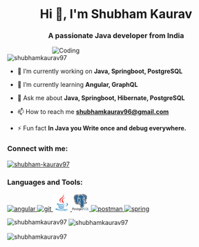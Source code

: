 <h1 align="center">Hi 👋, I'm Shubham Kaurav</h1>
<h3 align="center">A passionate Java developer from India</h3>
<img align="right" alt="Coding" width="400" src="https://www.chawtechsolutions.com/wp-content/uploads/2019/03/senior-front-end-developer-openings-1.gif">

<p align="left"> <img src="https://komarev.com/ghpvc/?username=shubhamkaurav97&label=Profile%20views&color=0e75b6&style=flat" alt="shubhamkaurav97" /> </p>

- 🔭 I’m currently working on **Java, Springboot, PostgreSQL**

- 🌱 I’m currently learning **Angular, GraphQL**

- 💬 Ask me about **Java, Springboot, Hibernate, PostgreSQL**

- 📫 How to reach me **shubhamkaurav96@gmail.com**

- ⚡ Fun fact **In Java you Write once and debug everywhere.**

<h3 align="left">Connect with me:</h3>
<p align="left">
<a href="https://linkedin.com/in/shubham-kaurav97" target="blank"><img align="center" src="https://raw.githubusercontent.com/rahuldkjain/github-profile-readme-generator/master/src/images/icons/Social/linked-in-alt.svg" alt="shubham-kaurav97" height="30" width="40" /></a>
</p>

<h3 align="left">Languages and Tools:</h3>
<p align="left"> <a href="https://angular.io" target="_blank" rel="noreferrer"> <img src="https://angular.io/assets/images/logos/angular/angular.svg" alt="angular" width="40" height="40"/> </a> <a href="https://git-scm.com/" target="_blank" rel="noreferrer"> <img src="https://www.vectorlogo.zone/logos/git-scm/git-scm-icon.svg" alt="git" width="40" height="40"/> </a> <a href="https://www.java.com" target="_blank" rel="noreferrer"> <img src="https://raw.githubusercontent.com/devicons/devicon/master/icons/java/java-original.svg" alt="java" width="40" height="40"/> </a> <a href="https://www.postgresql.org" target="_blank" rel="noreferrer"> <img src="https://raw.githubusercontent.com/devicons/devicon/master/icons/postgresql/postgresql-original-wordmark.svg" alt="postgresql" width="40" height="40"/> </a> <a href="https://postman.com" target="_blank" rel="noreferrer"> <img src="https://www.vectorlogo.zone/logos/getpostman/getpostman-icon.svg" alt="postman" width="40" height="40"/> </a> <a href="https://spring.io/" target="_blank" rel="noreferrer"> <img src="https://www.vectorlogo.zone/logos/springio/springio-icon.svg" alt="spring" width="40" height="40"/> </a> </p>

<p><img align="left" src="https://github-readme-stats.vercel.app/api/top-langs?username=shubhamkaurav97&show_icons=true&locale=en&layout=compact" alt="shubhamkaurav97" /></p>

<p>&nbsp;<img align="center" src="https://github-readme-stats.vercel.app/api?username=shubhamkaurav97&show_icons=true&locale=en" alt="shubhamkaurav97" /></p>

<p><img align="center" src="https://github-readme-streak-stats.herokuapp.com/?user=shubhamkaurav97&" alt="shubhamkaurav97" /></p>


<!--
**shubhamkaurav97/shubhamkaurav97** is a ✨ _special_ ✨ repository because its `README.md` (this file) appears on your GitHub profile.

Here are some ideas to get you started:

- 🔭 I’m currently working on ...
- 🌱 I’m currently learning ...
- 👯 I’m looking to collaborate on ...
- 🤔 I’m looking for help with ...
- 💬 Ask me about ...
- 📫 How to reach me: ...
- 😄 Pronouns: ...
- ⚡ Fun fact: ...
-->
